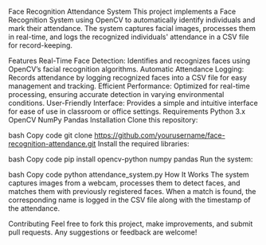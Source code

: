 Face Recognition Attendance System
This project implements a Face Recognition System using OpenCV to automatically identify individuals and mark their attendance. The system captures facial images, processes them in real-time, and logs the recognized individuals' attendance in a CSV file for record-keeping.

Features
Real-Time Face Detection: Identifies and recognizes faces using OpenCV’s facial recognition algorithms.
Automatic Attendance Logging: Records attendance by logging recognized faces into a CSV file for easy management and tracking.
Efficient Performance: Optimized for real-time processing, ensuring accurate detection in varying environmental conditions.
User-Friendly Interface: Provides a simple and intuitive interface for ease of use in classroom or office settings.
Requirements
Python 3.x
OpenCV
NumPy
Pandas
Installation
Clone this repository:

bash
Copy code
git clone https://github.com/yourusername/face-recognition-attendance.git
Install the required libraries:

bash
Copy code
pip install opencv-python numpy pandas
Run the system:

bash
Copy code
python attendance_system.py
How It Works
The system captures images from a webcam, processes them to detect faces, and matches them with previously registered faces. When a match is found, the corresponding name is logged in the CSV file along with the timestamp of the attendance.

Contributing
Feel free to fork this project, make improvements, and submit pull requests. Any suggestions or feedback are welcome!

